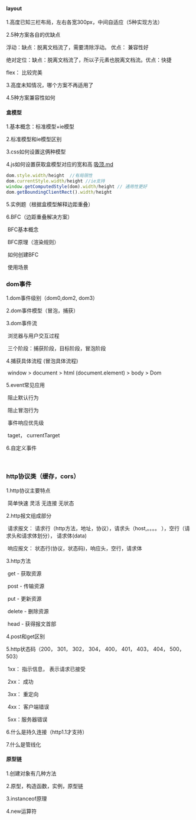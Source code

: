 #### layout

1.高度已知三栏布局，左右各宽300px，中间自适应（5种实现方法）

2.5种方案各自的优缺点

浮动：缺点：脱离文档流了，需要清除浮动。 优点： 兼容性好

绝对定位：缺点：脱离文档流了，所以子元素也脱离文档流。优点：快捷

flex： 比较完美

3.高度未知情况，哪个方案不再适用了

4.5种方案兼容性如何



#### 盒模型

1.基本概念：标准模型+ie模型

2.标准模型和ie模型区别

3.css如何设置这俩种模型

4.js如何设置获取盒模型对应的宽和高 [吸顶.md](../滚动条/吸顶.md) 

```js
dom.style.width/height  //有局限性
dom.currentStyle.width/height //ie支持
window.getComputedStyle(dom).width/height // 通用性更好
dom.getBoundingClientRect().width/height
```



5.实例题（根据盒模型解释边距重叠）

6.BFC（边距重叠解决方案）

​	BFC基本概念

​	BFC原理（渲染规则）

​	如何创建BFC

​	使用场景



### dom事件

1.dom事件级别（dom0,dom2, dom3）

2.dom事件模型（冒泡，捕获）

3.dom事件流

​	浏览器与用户交互过程

​	三个阶段：捕获阶段，目标阶段，冒泡阶段

4.捕获具体流程 (冒泡具体流程)

​	window > document > html (document.element) > body > Dom

5.event常见应用

​	阻止默认行为

​	阻止冒泡行为

​	事件响应优先级

​	taget， currentTarget

6.自定义事件

​	

### http协议类（缓存，cors）

1.http协议主要特点

​	简单快速 灵活 无连接 无状态

2.http报文组成部分

​	请求报文： 请求行（http方法，地址，协议），请求头（host,。。。。 ），空行（请求头和请求体划分）， 请求体(data)

​	响应报文： 状态行(协议，状态码)，响应头，空行，请求体

3.http方法

​	get - 获取资源

​	post - 传输资源

​	put - 更新资源

​	delete - 删除资源

​	head - 获得报文首部

4.post和get区别

5.http状态码（200， 301， 302， 304， 400， 401， 403， 404， 500， 503）

​	1xx： 指示信息， 表示请求已接受

​	2xx： 成功

​	3xx： 重定向

​	4xx： 客户端错误

​	5xx：服务器错误

6.什么是持久连接（http1.1才支持）

7.什么是管线化



#### 原型链

1.创建对象有几种方法

2.原型，构造函数，实例，原型链

3.instanceof原理

4.new运算符

